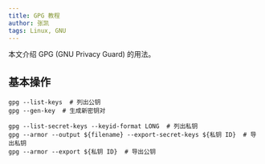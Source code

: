 ```yaml
---
title: GPG 教程
author: 张凯
tags: Linux, GNU
---
```


本文介绍 GPG (GNU Privacy Guard) 的用法。

<!--more-->

## 基本操作

```
gpg --list-keys  # 列出公钥
gpg --gen-key  # 生成新密钥对

gpg --list-secret-keys --keyid-format LONG  # 列出私钥
gpg --armor --output ${filename} --export-secret-keys ${私钥 ID}  # 导出私钥
gpg --armor --export ${私钥 ID}  # 导出公钥
```
